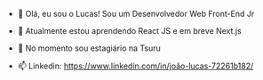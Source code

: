 - 👋 Olá, eu sou o Lucas! Sou um Desenvolvedor Web Front-End Jr
- 🌱 Atualmente estou aprendendo React JS e em breve Next.js
- 💞️ No momento sou estagiário na Tsuru

- 📫 Linkedin: https://www.linkedin.com/in/joão-lucas-72261b182/
